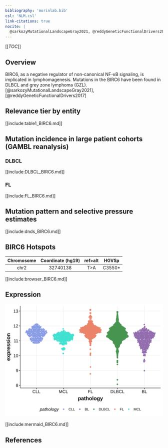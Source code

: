 ```yaml
---
bibliography: 'morinlab.bib'
csl: 'NLM.csl'
link-citations: true
nocite: |
  @sarkozyMutationalLandscapeGray2021, @reddyGeneticFunctionalDrivers2017, @arthurGenomewideDiscoverySomatic2018, 
---
```

[[_TOC_]]

## Overview

BIRC6, as a negative regulator of non-canonical NF-κB signaling, is implicated in lymphomagenesis. Mutations in the BIRC6 have been found in DLBCL and grey zone lymphoma (GZL).[@sarkozyMutationalLandscapeGray2021],[@reddyGeneticFunctionalDrivers2017] 



## Relevance tier by entity

[[include:table1_BIRC6.md]]

## Mutation incidence in large patient cohorts (GAMBL reanalysis)

### DLBCL
[[include:DLBCL_BIRC6.md]]

### FL
[[include:FL_BIRC6.md]]

## Mutation pattern and selective pressure estimates

[[include:dnds_BIRC6.md]]

## BIRC6 Hotspots

| Chromosome |Coordinate (hg19) | ref>alt | HGVSp | 
 | :---:| :---: | :--: | :---: |
| chr2 | 32740138 | T>A | C3550* |

[[include:browser_BIRC6.md]]

## Expression
![](images/gene_expression/BIRC6_by_pathology.svg)
<!-- ORIGIN: reddyGeneticFunctionalDrivers2017 -->
<!-- DLBCL: reddyGeneticFunctionalDrivers2017 -->
<!-- PMBL: sarkozyMutationalLandscapeGray2021a -->

[[include:mermaid_BIRC6.md]]

## References


